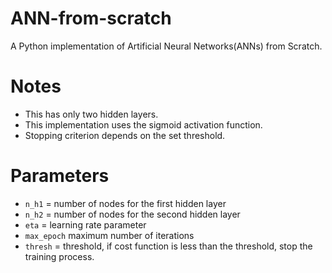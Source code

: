 # ANN-from-scratch
A Python implementation of Artificial Neural Networks(ANNs) from Scratch.

# Notes
 - This has only two hidden layers.
 - This implementation uses the sigmoid activation function.
 - Stopping criterion depends on the set threshold.

# Parameters
 - `n_h1` = number of nodes for the first hidden layer
 - `n_h2` = number of nodes for the second hidden layer
 - `eta` = learning rate parameter
 - `max_epoch` maximum number of iterations 
 - `thresh` = threshold, if cost function is less than the threshold, stop the training process.
 

